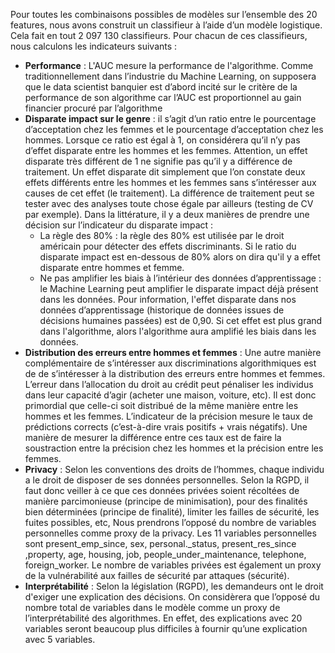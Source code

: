 Pour toutes les combinaisons possibles de modèles sur l’ensemble des 20 features, nous avons construit un classifieur à l’aide d’un modèle logistique. Cela fait en tout 2 097 130 classifieurs. Pour chacun de ces classifieurs, nous calculons les indicateurs suivants :

- **Performance** : L'AUC mesure la performance de l'algorithme. Comme traditionnellement dans l’industrie du Machine Learning, on supposera que le data scientist banquier est d’abord incité sur le critère de la performance de son algorithme car l’AUC est proportionnel au gain financier procuré par l’algorithme
- **Disparate impact sur le genre** : il s’agit d’un ratio entre le pourcentage d’acceptation chez les femmes et le pourcentage d’acceptation chez les hommes. Lorsque ce ratio est égal à 1, on considérera qu’il n’y pas d’effet disparate entre les hommes et les femmes. Attention, un effet disparate très différent de 1 ne signifie pas qu’il y a différence de traitement. Un effet disparate dit simplement que l’on constate deux effets différents entre les hommes et les femmes sans s’intéresser aux causes de cet effet (le traitement). La différence de traitement peut se tester avec des analyses toute chose égale par ailleurs (testing de CV par exemple). Dans la littérature, il y a deux manières de prendre une décision sur l’indicateur du disparate impact :
  - La règle des 80% : la règle des 80% est utilisée par le droit américain pour détecter des effets discriminants. Si le ratio du disparate impact est en-dessous de 80% alors on dira qu'il y a effet disparate entre hommes et femme.
  - Ne pas amplifier les biais à l’intérieur des données d’apprentissage : le Machine Learning peut amplifier le disparate impact déjà présent dans les données. Pour information, l'effet disparate dans nos données d’apprentissage (historique de données issues de décisions humaines passées) est de 0,90. Si cet effet est plus grand dans l'algorithme, alors l'algorithme aura amplifié les biais dans les données.
- **Distribution des erreurs entre hommes et femmes** : Une autre manière complémentaire de s’intéresser aux discriminations algorithmiques est de de s’intéresser à la distribution des erreurs entre hommes et femmes. L’erreur dans l’allocation du droit au crédit peut pénaliser les individus dans leur capacité d’agir (acheter une maison, voiture, etc). Il est donc primordial que celle-ci soit distribué de la même manière entre les hommes et les femmes. L’indicateur de la précision mesure le taux de prédictions corrects (c’est-à-dire vrais positifs + vrais négatifs). Une manière de mesurer la différence entre ces taux est de faire la soustraction entre la précision chez les hommes et la précision entre les femmes.
- **Privacy** : Selon les conventions des droits de l’hommes, chaque individu a le droit de disposer de ses données personnelles. Selon la RGPD, il faut donc veiller à ce que ces données privées soient récoltées de manière parcimonieuse (principe de minimisation), pour des finalités bien déterminées (principe de finalité), limiter les failles de sécurité, les fuites possibles, etc, Nous prendrons l’opposé du nombre de variables personnelles comme proxy de la privacy. Les 11 variables personnelles sont present_emp_since, sex, personal.\_status, present_res_since ,property, age, housing, job, people_under_maintenance, telephone, foreign_worker. Le nombre de variables privées est également un proxy de la vulnérabilité aux failles de sécurité par attaques (sécurité).
- **Interprétabilité** : Selon la législation (RGPD), les demandeurs ont le droit d'exiger une explication des décisions. On considèrera que l’opposé du nombre total de variables dans le modèle comme un proxy de l’interprétabilité des algorithmes. En effet, des explications avec 20 variables seront beaucoup plus difficiles à fournir qu’une explication avec 5 variables.
